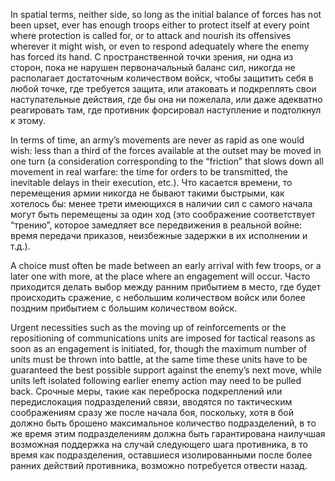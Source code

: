 
In spatial terms, neither side, so long as the initial balance of forces has not been upset, ever has enough troops either to protect itself at every point where protection is called for, or to attack and nourish its offensives wherever it might wish, or even to respond adequately where the enemy has forced its hand.
С пространственной точки зрения, ни одна из сторон, пока не нарушен первоначальный баланс сил, никогда не располагает достаточным количеством войск, чтобы защитить себя в любой точке, где требуется защита, или атаковать и подкреплять свои наступательные действия, где бы она ни пожелала, или даже адекватно реагировать там, где противник форсировал наступление и подтолкнул к этому.

In terms of time, an army’s movements are never as rapid as one would wish: less than a third of the forces available at the outset may be moved in one turn (a consideration corresponding to the “friction” that slows down all movement in real warfare: the time for orders to be transmitted, the inevitable delays in their execution, etc.).
Что касается времени, то перемещения армии никогда не бывают такими быстрыми, как хотелось бы: менее трети имеющихся в наличии сил с самого начала могут быть перемещены за один ход (это соображение соответствует “трению”, которое замедляет все передвижения в реальной войне: время передачи приказов, неизбежные задержки в их исполнении и т.д.).

A choice must often be made between an early arrival with few troops, or a later one with more, at the place where an engagement will occur.
Часто приходится делать выбор между ранним прибытием в место, где будет происходить сражение, с небольшим количеством войск или более поздним прибытием с большим количеством войск.

Urgent necessities such as the moving up of reinforcements or the repositioning of communications units are imposed for tactical reasons as soon as an engagement is initiated, for, though the maximum number of units must be thrown into battle, at the same time these units have to be guaranteed the best possible support against the enemy’s next move, while units left isolated following earlier enemy action may need to be pulled back.
Срочные меры, такие как переброска подкреплений или передислокация подразделений связи, вводятся по тактическим соображениям сразу же после начала боя, поскольку, хотя в бой должно быть брошено максимальное количество подразделений, в то же время этим подразделениям должна быть гарантирована наилучшая возможная поддержка на случай следующего шага противника, в то время как подразделения, оставшиеся изолированными после более ранних действий противника, возможно потребуется отвести назад.
